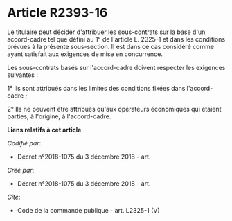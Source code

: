# Article R2393-16

Le titulaire peut décider d'attribuer les sous-contrats sur la base d'un accord-cadre tel que défini au 1° de l'article L.
2325-1 et dans les conditions prévues à la présente sous-section. Il est dans ce cas considéré comme ayant satisfait aux
exigences de mise en concurrence. 

Les sous-contrats basés sur l'accord-cadre doivent respecter les exigences suivantes : 

1° Ils sont attribués dans les limites des conditions fixées dans l'accord-cadre ; 

2° Ils ne peuvent être attribués qu'aux opérateurs économiques qui étaient parties, à l'origine, à l'accord-cadre.

**Liens relatifs à cet article**

_Codifié par_:

  - Décret n°2018-1075 du 3 décembre 2018 - art.

_Créé par_:

  - Décret n°2018-1075 du 3 décembre 2018 - art.

_Cite_:

  - Code de la commande publique - art. L2325-1 (V)
